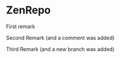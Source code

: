 # ZenRepo

First remark

Second Remark (and a comment was added)

Third Remark (and a new branch was added)

